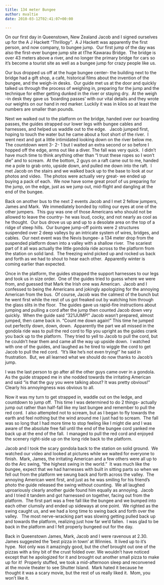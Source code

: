 ```yaml
---
title: 134 meter Bungee
author: mvaltie
date: 2010-03-12T02:41:07+00:00

---
```

On our first day in Queenstown, New Zealand Jacob and I signed ourselves up for the A J Hackett “Thrillogy”.  A J Hackett was apparently the first person, and now company, to bungee jump.  Our first jump of the day was also the first-ever bungee jump site at tThe Kawarau Bridge.  The bridge is over 43 meters above a river, and no longer the primary bridge for cars so it’s become a tourist site as well as a bungee jump for crazy people like us.

Our bus dropped us off at the huge bungee center- the building next to the bridge had a gift shop, a café, historical films about the invention of the bungee, and the weigh-in desks.  Our guide met us at the door and quickly talked us through the process of weighing in, preparing for the jump and the technique for either getting dunked in the river or staying dry.  At the weigh –in desk they gave us ‘boarding passes’ with our vital details and they wrote our weights on our hand in red marker. Luckily it was in kilos so at least the numbers are smaller than pounds.

Next we walked out to the platform on the bridge, handed over our boarding passes, the guides strapped our lower legs with bungee cables and harnesses, and helped us waddle out to the edge.   Jacob jumped first, hoping to touch the water but he came about a foot short of the river.  I went next and got a little intimidated looking down on the river below me.  The countdown went 3- 2- 1 but I waited an extra second or so before I hopped off the edge, arms out like a diver. The fall was very quick.  I didn’t have much time to think anything other than “I trust these ropes so I won’t die” and to scream.  At the bottom, 2 guys on a raft came out to me, handed me a pole to grab onto, upside down, and pulled me down into the raft.  I met Jacob on the stairs and we walked back up to the base to look at our photos and video.  The photos were actually very great- we ended up buying a pack of each.  We now have some great proof of us preparing for the jump, on the edge, just as we jump out, mid-flight and dangling at the end of the bungee.

Back on another bus to the next 2 events Jacob and I met 2 fellow jumpers, James and Mark.  We immediately bonded by rolling our eyes at one of the other jumpers.  This guy was one of those Americans who should not be allowed to leave the country- he was loud, cocky, and not nearly as cool as he thought.  Our bus drove us up and up to a desolate area on the top of a ridge of steep hills.  Our bungee jump-off points were 2 structures suspended over 2 deep valleys by an intricate system of wires, bridges, and cables.  Our next event was the Nevis bungee- a 134 meter drop from the suspended platform down into a valley with a shallow river.  The scariest part of it all was actually the little gondola ride across to the platform from the station on solid land.  The freezing wind picked up and rocked us back and forth as we had to shout to hear each other.  Apparently winter is coming earlier than expected.

Once in the platform, the guides strapped the support harnesses to our legs and took us in size order.  One of the guides tried to guess where we were from, and guessed that Mark the Irish one was American.  Jacob and I confessed to being the Americans and jokingly apologizing for the annoying American from the bus.  Of course, Jacob was the calmest of the bunch but he went first while the rest of us got freaked out by watching him through the glass slits in the floor.  The guides gave us rapid-fire instructions about jumping and pulling a cord after the jump then counted Jacob down very quickly.  When the guide said “321JUMP!” Jacob wasn’t prepared, almost jumped, then came back in. “Count me down again!” This time he jumped out perfectly down, down, down.  Apparently the part we all missed in the gondola ride was to pull the red cord to flip you upright as the guides crank you back up to the platform.  They tried to yell to Jacob to pull the cord, but he couldn’t hear them and came all the way up upside down.  I watched with one of the guides, and laughed as he tired to wiggle the cord to get Jacob to pull the red cord.  “It’s like he’s not even trying!” he said in frustration.  But, we all learned what we should do now thanks to Jacob’s jump.

I was the last person to go after all the other guys came over in a gondola.  As the guide strapped me in she nodded towards the irritating American and said “is that the guy you were talking about? It was pretty obvious!”  Clearly his annoyingness was obvious to all.

Now it was my turn to get strapped in, waddle out on the ledge, and countdown to jump off.  This time I was determined to do 2 things- actually jump out rather than half-fall like my last bungee and remember to pull the red cord.  I also attempted not to scream, but as I began to fly towards the earth and feel nothing but the wind around me I just had to scream.  The fall was so long that I had more time to stop feeling like I might die and I was aware of the absolute free fall until the end of the bungee cord yanked me back up at the end of the fall.  I managed to pull the red cord and enjoyed the scenery right-side up on the long ride back to the platform.

Jacob and I took the scary gondola back to the station on solid ground.  We watched our video and looked at pictures while we waited for everyone to finish.  Mark, James, the irritating American and a few others were all up to do the Arc swing, “the highest swing in the world.”  It was much like the bungee, expect that we had harnesses with built in sitting parts so when we fell out from the platform we swung back and forth across the valley.  The annoying American went first, and just as he was smiling for his friend’s photo the guide released the swing without counting.  We all laughed uproariously clearly another guide found him equally as annoying.  Jacob and I tried it tandem and got harnessed on together, facing out from the platform.  The first part was a free fall like the bungee and we bumped into each other clumsily and ended up sideways at one point.  We righted as the swing caught us, and we had a long time to swing back and forth over the valley.   The most nerve-wracking part was slowing getting pulled back up and towards the platform, realizing just how far we’d fallen.  I was glad to be back in the platform and I felt properly bungeed out for the day.

Back in Queenstown James, Mark, Jacob and I were ravenous at 2.30.  James suggested the ‘best pizza in town’ at Winnies.  It lived up to it’s hype.  Not only was it amazingly good, but the chef brought out one of the pizzas with a tiny bit of the crust folded over. We wouldn’t have noticed except that he apologized for it and brought out another small pizza to make up for it!  Properly stuffed, we took a mid-afternoon sleep and reconvened at the movie theater to see Shutter Island.  Mark hated it because he thought it was a scary movie, but the rest of us really liked it.  Mom, you won’t like it.